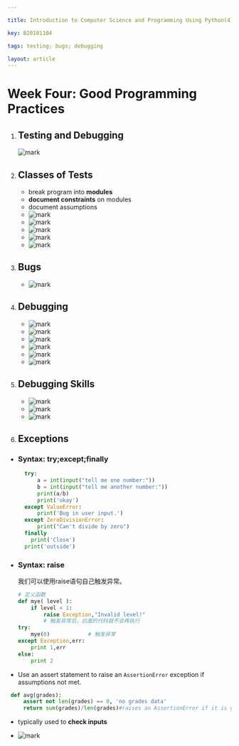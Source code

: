 ```yaml
---

title: Introduction to Computer Science and Programming Using Python(4)

key: B20181104

tags: testing; bugs; debugging

layout: article
---
```


# Week Four: Good Programming Practices

<!--more-->

1. ## Testing and Debugging
    ![mark](http://pdg2co4cr.bkt.clouddn.com/blog/181104/6F50HCa59i.jpg?imageslim)
2. ## Classes of Tests
    - break program into **modules**
    - **document constraints** on modules
    - document assumptions
    - ![mark](http://pdg2co4cr.bkt.clouddn.com/blog/181104/KjFHjc5b0A.png?imageslim)
    - ![mark](http://pdg2co4cr.bkt.clouddn.com/blog/181104/c81a5ahGke.png?imageslim)
    - ![mark](http://pdg2co4cr.bkt.clouddn.com/blog/181104/el1J4IHFbl.png?imageslim)
    - ![mark](http://pdg2co4cr.bkt.clouddn.com/blog/181104/IdAIc3bCif.png?imageslim)
    - ![mark](http://pdg2co4cr.bkt.clouddn.com/blog/181104/ej513cAg2L.png?imageslim)
3. ## Bugs
    - ![mark](http://pdg2co4cr.bkt.clouddn.com/blog/181104/KA1bcihj8D.png?imageslim)
4. ## Debugging
    - ![mark](http://pdg2co4cr.bkt.clouddn.com/blog/181104/b77ijlb0Kk.png?imageslim)
    - ![mark](http://pdg2co4cr.bkt.clouddn.com/blog/181104/I7g5DlBiiA.png?imageslim)
    - ![mark](http://pdg2co4cr.bkt.clouddn.com/blog/181104/jJI1F16Idf.png?imageslim)
    - ![mark](http://pdg2co4cr.bkt.clouddn.com/blog/181104/6DF8I7KfG8.png?imageslim)
    - ![mark](http://pdg2co4cr.bkt.clouddn.com/blog/181104/aC556Bh7b8.png?imageslim)
    - ![mark](http://pdg2co4cr.bkt.clouddn.com/blog/181104/dCbAgKGF1m.png?imageslim)
5. ## Debugging Skills
    - ![mark](http://pdg2co4cr.bkt.clouddn.com/blog/181104/D50E0LfibE.png?imageslim)
    - ![mark](http://pdg2co4cr.bkt.clouddn.com/blog/181104/HBKjKa22cH.png?imageslim)
    - ![mark](http://pdg2co4cr.bkt.clouddn.com/blog/181104/bDg14dhG6f.png?imageslim)
6. ## Exceptions

- ### Syntax: try;except;finally

    ```python
      try:
          a = int(input("tell me one number:"))
          b = int(input("tell me another number:"))
          print(a/b)
          print('okay')
      except ValueError:
          print('Bug in user input.')
      except ZeroDivisionError:
          print("Can't divide by zero")
      finally
        print('Close')
      print('outside')
    ```

- ### Syntax: raise
    我们可以使用raise语句自己触发异常。

    ```python
    # 定义函数
    def mye( level ):
        if level < 1:
            raise Exception,"Invalid level!"
            # 触发异常后，后面的代码就不会再执行
    try:
        mye(0)            # 触发异常
    except Exception,err:
        print 1,err
    else:
        print 2
    ```
- Use an assert statement to raise an `AssertionError` exception if assumptions not met.

 ```python
  def avg(grades):
      assert not len(grades) == 0, 'no grades data'
      return sum(grades)/len(grades)#raises an AssertionError if it is given an empty list for grades; otherwise runs ok
 ```

- typically used to **check inputs**

- ![mark](http://pdg2co4cr.bkt.clouddn.com/blog/181118/DmjhKiG7f2.jpg?imageslim)
